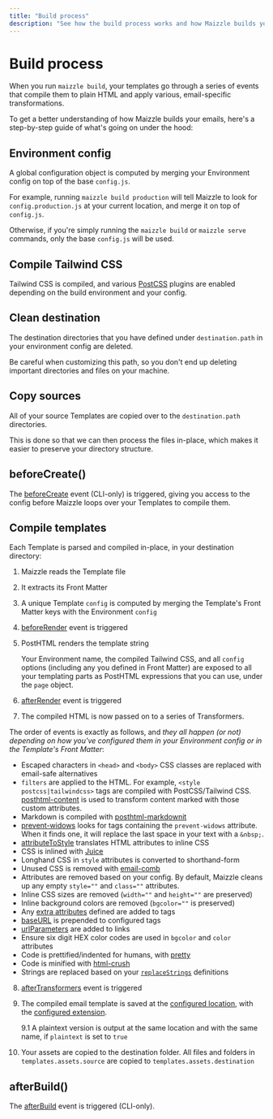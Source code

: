 ```yaml
---
title: "Build process"
description: "See how the build process works and how Maizzle builds your emails"
---
```


# Build process

When you run `maizzle build`, your templates go through a series of events that compile them to plain HTML and apply various, email-specific transformations.

To get a better understanding of how Maizzle builds your emails, here's a step-by-step guide of what's going on under the hood:

## Environment config

A global configuration object is computed by merging your Environment config on top of the base `config.js`.

For example, running `maizzle build production` will tell Maizzle to look for `config.production.js` at your current location, and merge it on top of `config.js`.

Otherwise, if you're simply running the `maizzle build` or `maizzle serve` commands, only the base `config.js` will be used.

## Compile Tailwind CSS

Tailwind CSS is compiled, and various [PostCSS](https://postcss.org/) plugins are enabled depending on the build environment and your config.

## Clean destination

The destination directories that you have defined under `destination.path` in your environment config are deleted.

<alert type="warning">Be careful when customizing this path, so you don't end up deleting important directories and files on your machine.</alert>

## Copy sources

All of your source Templates are copied over to the `destination.path` directories.

This is done so that we can then process the files in-place, which makes it easier to preserve your directory structure.

## beforeCreate()

The [beforeCreate](/docs/events#beforecreate) event (CLI-only) is triggered, giving you access to the config before Maizzle loops over your Templates to compile them.

## Compile templates

Each Template is parsed and compiled in-place, in your destination directory:

1. Maizzle reads the Template file

2. It extracts its Front Matter

3. A unique Template `config` is computed by merging the Template's Front Matter keys with the Environment `config`

4. [beforeRender](/docs/events#beforerender) event is triggered

5. PostHTML renders the template string

    Your Environment name, the compiled Tailwind CSS, and all `config` options (including any you defined in Front Matter) are exposed to all your templating parts as PostHTML expressions that you can use, under the `page` object.

6. [afterRender](/docs/events#afterrender) event is triggered

7. The compiled HTML is now passed on to a series of Transformers.

  The order of events is exactly as follows, and *they all happen (or not) depending on how you've configured them in your Environment config or in the Template's Front Matter*:

- Escaped characters in `<head>` and `<body>` CSS classes are replaced with email-safe alternatives
- `filters` are applied to the HTML. For example, `<style postcss|tailwindcss>` tags are compiled with PostCSS/Tailwind CSS. [posthtml-content](https://github.com/posthtml/posthtml-content) is used to transform content marked with those custom attributes.
- Markdown is compiled with [posthtml-markdownit](https://github.com/posthtml/posthtml-markdownit)
- [prevent-widows](https://github.com/bashaus/prevent-widows) looks for tags containing the `prevent-widows` attribute. When it finds one, it will replace the last space in your text with a `&nbsp;`.
- [attributeToStyle](/docs/transformers/inline-css#attribute-to-style) translates HTML attributes to inline CSS
- CSS is inlined with [Juice](https://github.com/Automattic/juice)
- Longhand CSS in `style` attributes is converted to shorthand-form
- Unused CSS is removed with [email-comb](https://www.npmjs.com/package/email-comb)
- Attributes are removed based on your config. By default, Maizzle cleans up any empty `style=""` and `class=""` attributes.
- Inline CSS sizes are removed (`width=""` and `height=""` are preserved)
- Inline background colors are removed (`bgcolor=""` is preserved)
- Any [extra attributes](/docs/transformers/add-attributes) defined are added to tags
- [baseURL](/docs/transformers/base-url) is prepended to configured tags
- [urlParameters](/docs/transformers/url-parameters) are added to links
- Ensure six digit HEX color codes are used in `bgcolor` and `color` attributes
- Code is prettified/indented for humans, with [pretty](https://www.npmjs.com/package/pretty)
- Code is minified with [html-crush](https://www.npmjs.com/package/html-crush)
- Strings are replaced based on your [`replaceStrings`](/docs/transformers/replace-strings) definitions

8. [afterTransformers](/docs/events#aftertransformers) event is triggered

9. The compiled email template is saved at the [configured location](/docs/configuration/templates#path), with the [configured extension](/docs/configuration/templates#extension).

    9.1 A plaintext version is output at the same location and with the same name, if `plaintext` is set to `true`

10. Your assets are copied to the destination folder. All files and folders in `templates.assets.source` are copied to `templates.assets.destination`

## afterBuild()

The [afterBuild](/docs/events#afterbuild) event is triggered (CLI-only).
